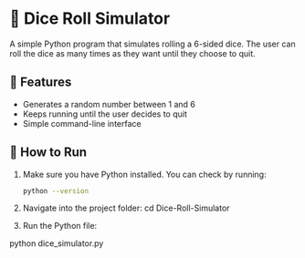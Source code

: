 # 🎲 Dice Roll Simulator

A simple Python program that simulates rolling a 6-sided dice. The user can roll the dice as many times as they want until they choose to quit.

## 📌 Features

- Generates a random number between 1 and 6
- Keeps running until the user decides to quit
- Simple command-line interface

## 🚀 How to Run

1. Make sure you have Python installed. You can check by running:

   ```bash
   python --version

2. Navigate into the project folder:
 cd Dice-Roll-Simulator

3. Run the Python file:

python dice_simulator.py
